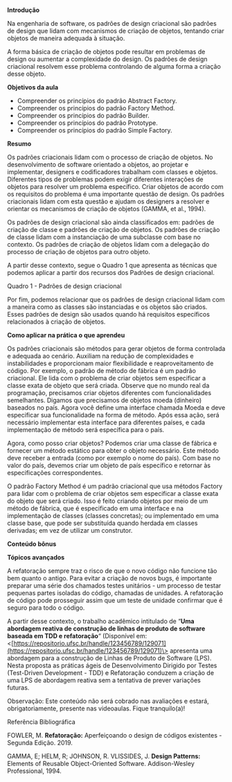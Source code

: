 **Introdução**

Na engenharia de software, os padrões de design criacional são padrões de design que lidam com mecanismos de criação de objetos, tentando criar objetos de maneira adequada à situação.

A forma básica de criação de objetos pode resultar em problemas de design ou aumentar a complexidade do design. Os padrões de design criacional resolvem esse problema controlando de alguma forma a criação desse objeto.

**Objetivos da aula**

-   Compreender os princípios do padrão Abstract Factory.
-   Compreender os princípios do padrão Factory Method.
-   Compreender os princípios do padrão Builder.
-   Compreender os princípios do padrão Prototype.
-   Compreender os princípios do padrão Simple Factory.

**Resumo**

Os padrões criacionais lidam com o processo de criação de objetos. No desenvolvimento de software orientado a objetos, ao projetar e implementar, designers e codificadores trabalham com classes e objetos. Diferentes tipos de problemas podem exigir diferentes interações de objetos para resolver um problema específico. Criar objetos de acordo com os requisitos do problema é uma importante questão de design. Os padrões criacionais lidam com esta questão e ajudam os designers a resolver e orientar os mecanismos de criação de objetos (GAMMA, et al., 1994).

Os padrões de design criacional são ainda classificados em: padrões de criação de classe e padrões de criação de objetos. Os padrões de criação de classe lidam com a instanciação de uma subclasse com base no contexto. Os padrões de criação de objetos lidam com a delegação do processo de criação de objetos para outro objeto.

A partir desse contexto, segue o Quadro 1 que apresenta as técnicas que podemos aplicar a partir dos recursos dos Padrões de design criacional.

Quadro 1 - Padrões de design criacional

Por fim, podemos relacionar que os padrões de design criacional lidam com a maneira como as classes são instanciadas e os objetos são criados. Esses padrões de design são usados quando há requisitos específicos relacionados à criação de objetos.

**Como aplicar na prática o que aprendeu**

Os padrões criacionais são métodos para gerar objetos de forma controlada e adequada ao cenário. Auxiliam na redução de complexidades e instabilidades e proporcionam maior flexibilidade e reaproveitamento de código. Por exemplo, o padrão de método de fábrica é um padrão criacional. Ele lida com o problema de criar objetos sem especificar a classe exata de objeto que será criada. Observe que no mundo real da programação, precisamos criar objetos diferentes com funcionalidades semelhantes. Digamos que precisamos de objetos moeda (dinheiro) baseados no país. Agora você define uma interface chamada Moeda e deve especificar sua funcionalidade na forma de método. Após essa ação, será necessário implementar esta interface para diferentes países, e cada implementação de método será específica para o país.

Agora, como posso criar objetos? Podemos criar uma classe de fábrica e fornecer um método estático para obter o objeto necessário. Este método deve receber a entrada (como por exemplo o nome do país). Com base no valor do país, devemos criar um objeto de país específico e retornar às especificações correspondentes.

O padrão Factory Method é um padrão criacional que usa métodos Factory para lidar com o problema de criar objetos sem especificar a classe exata do objeto que será criado. Isso é feito criando objetos por meio de um método de fábrica, que é especificado em uma interface e na implementação de classes (classes concretas); ou implementado em uma classe base, que pode ser substituída quando herdada em classes derivadas; em vez de utilizar um construtor.

**Conteúdo bônus**

**Tópicos avançados**

A refatoração sempre traz o risco de que o novo código não funcione tão bem quanto o antigo. Para evitar a criação de novos bugs, é importante preparar uma série dos chamados testes unitários - um processo de testar pequenas partes isoladas do código, chamadas de unidades. A refatoração de código pode prosseguir assim que um teste de unidade confirmar que é seguro para todo o código.

A partir desse contexto, o trabalho acadêmico intitulado de “**Uma abordagem reativa de construção de linhas de produto de software baseada em TDD e refatoração**“ (Disponível em: <[https://repositorio.ufsc.br/handle/123456789/129071](https://repositorio.ufsc.br/handle/123456789/129071)\> apresenta uma abordagem para a construção de Linhas de Produto de Software (LPS). Nesta proposta as práticas ágeis de Desenvolvimento Dirigido por Testes (Test-Driven Development - TDD) e Refatoração conduzem a criação de uma LPS de abordagem reativa sem a tentativa de prever variações futuras. 

Observação: Este conteúdo não será cobrado nas avaliações e estará, obrigatoriamente, presente nas videoaulas. Fique tranquilo(a)!

Referência Bibliográfica

FOWLER, M. **Refatoração:** Aperfeiçoando o design de códigos existentes - Segunda Edição. 2019.

GAMMA, E; HELM, R; JOHNSON, R. VLISSIDES, J. **Design Patterns:** Elements of Reusable Object-Oriented Software. Addison-Wesley Professional, 1994.